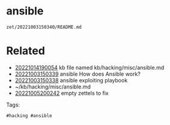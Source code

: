 # ansible

` zet/20221003150340/README.md `

# Related

- [20221014190054](/zet/20221014190054/README.md) kb file named kb/hacking/misc/ansible.md
- [20221003150339](/zet/20221003150339/README.md) ansible How does Ansible work?
- [20221003150338](/zet/20221003150338/README.md) ansible exploiting playbook
- ~/kb/hacking/misc/ansible.md
- [20221005200242](/zet/20221005200242/README.md) empty zettels to fix

Tags:

    #hacking #ansible 
